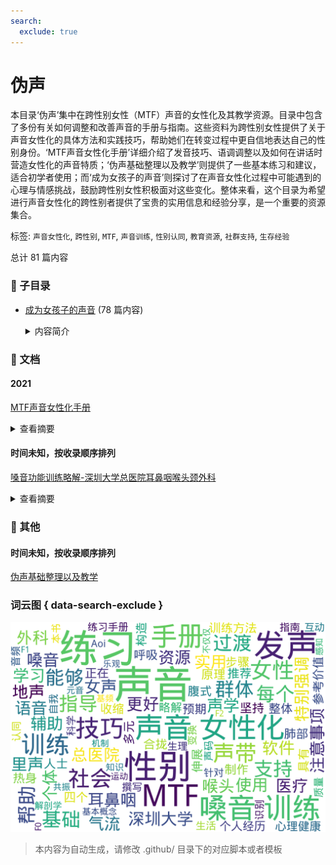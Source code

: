 ```yaml
---
search:
  exclude: true
---
```



# 伪声

本目录‘伪声’集中在跨性别女性（MTF）声音的女性化及其教学资源。目录中包含了多份有关如何调整和改善声音的手册与指南。这些资料为跨性别女性提供了关于声音女性化的具体方法和实践技巧，帮助她们在转变过程中更自信地表达自己的性别身份。‘MTF声音女性化手册’详细介绍了发音技巧、语调调整以及如何在讲话时营造女性化的声音特质；‘伪声基础整理以及教学’则提供了一些基本练习和建议，适合初学者使用；而‘成为女孩子的声音’则探讨了在声音女性化过程中可能遇到的心理与情感挑战，鼓励跨性别女性积极面对这些变化。整体来看，这个目录为希望进行声音女性化的跨性别者提供了宝贵的实用信息和经验分享，是一个重要的资源集合。


标签: `声音女性化`, `跨性别`, `MTF`, `声音训练`, `性别认同`, `教育资源`, `社群支持`, `生存经验`


总计 81 篇内容


### 📁 子目录

- [成为女孩子的声音](成为女孩子的声音) (78 篇内容)
  <details><summary>内容简介</summary>

  本目录收录了关于变成女孩子声音的相关资料，包括汉化文本及声音训练的CD资源。这对于希望通过声音转变更好表达自我的跨性别人士具有重要的参考价值。
  </details>


### 📄 文档


#### 2021



[MTF声音女性化手册](MTF声音女性化手册_page.md)<details><summary>查看摘要</summary>

《MTF声音女性化练习手册》是由Aoi撰写的一本针对跨性别女性（MTF）声音变换的实用指南。本书旨在帮助MTF群体通过科学和系统的方法实现声音女性化，提高其在社会生活中的自我认同和社会互动的质量。手册包含多个部分，首先介绍了声音女性化的背景及其对MTF的重要性，包括如何通过音频识别声码特征。然后，详细解释了与声音女性化相关的生理解剖学知识、语音声学基本概念、以及声带运动和发声机制。手册特别强调了声音的性别感知，包括不同元音的共振峰特征，以及提高F0（基频）、F1、F2的具体练习方法。乐观地，作者指出声音训练不仅仅是单调的学习过程，更应该是充满乐趣的探索。同时，手册还介绍了如何使用praat软件进行声音记录和分析，以辅助学习。我希望这本手册能够为MTF群体提供有价值的支持和指导。通过积极的实践，提升声音的女性化特征，帮助MTF群体更好地融入社会。
</details>



#### 时间未知，按收录顺序排列



[嗓音功能训练略解-深圳大学总医院耳鼻咽喉头颈外科](嗓音功能训练略解-深圳大学总医院耳鼻咽喉头颈外科_page.md)<details><summary>查看摘要</summary>

该文件为深圳大学总医院耳鼻咽喉头颈外科制作的关于嗓音功能训练的说明文档，主要旨在为正在进行嗓音训练的个体提供理论基础和具体的训练方法。内容详细讲述了嗓音的基本构造与发声原理，指出声带和发声系统的协调的重要性，强调肺部气流对发声的影响。文中列出了四个具体的嗓音训练练习，包括热身、伸展、收缩和声带合拢能力练习，详细说明了每个练习的步骤、注意事项和预期效果。此外，文件还提供了腹式发声和呼吸练习的指导，以及一些辅助练习工具和软件的推荐，强调对于嗓音训练的坚持与规律性。整体上，该文件为多元性别个体提供了实用的嗓音训练指导，对于跨性别或想改善嗓音特征的人士具有重要的参考价值。
</details>



### 📎 其他


#### 时间未知，按收录顺序排列



[伪声基础整理以及教学](伪声基础整理以及教学.pptx)


### 词云图 { data-search-exclude }

![./社群及NGO文件/生活与性体验/伪声摘要词云图](abstracts_wordcloud.png)


> 本内容为自动生成，请修改 .github/ 目录下的对应脚本或者模板
